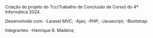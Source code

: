 Criação do projeto do Tcc(Trabalho de Conclusão de Curso) do 4º Informática 2024. 

Desenvolvido com:
-Laravel MVC;
-Ajax;
-PHP;
-Javascript;
-Bootstrap.

Integrantes:
-Henrique B. Madeira;
